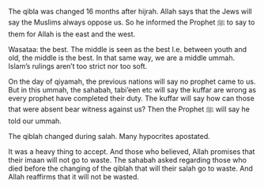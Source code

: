 The qibla was changed 16 months after hijrah. Allah says that the Jews will say the Muslims always oppose us. So he informed the Prophet ﷺ to say to them for Allah is the east and the west. 

Wasataa: the best. The middle is seen as the best I.e. between youth and old, the middle is the best. In that same way, we are a middle ummah. Islam’s rulings aren’t too strict nor too soft.

On the day of qiyamah, the previous nations will say no prophet came to us. But in this ummah, the sahabah, tabi’een etc will say the kuffar are wrong as every prophet have completed their duty. The kuffar will say how can those that were absent bear witness against us? Then the Prophet ﷺ will say he told our ummah.

The qiblah changed during salah. Many hypocrites apostated. 

It was a heavy thing to accept. And those who believed, Allah promises that their imaan will not go to waste. The sahabah asked regarding those who died before the changing of the qiblah that will their salah go to waste. And Allah reaffirms that it will not be wasted.